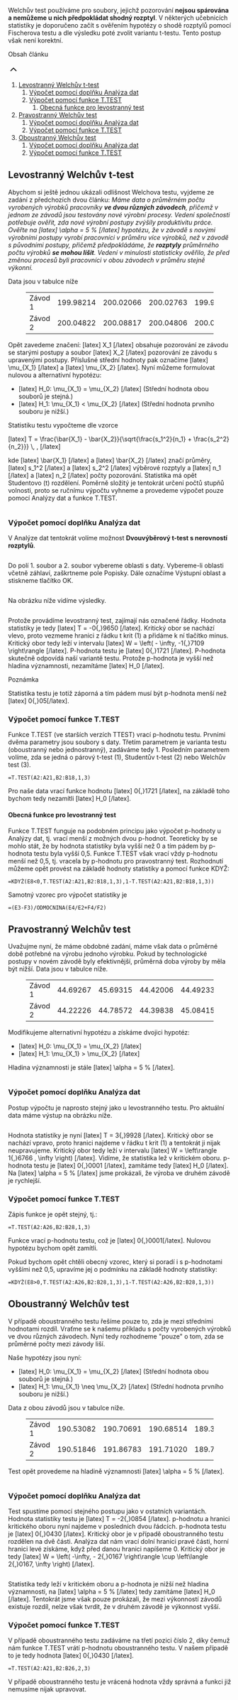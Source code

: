 <!-- wp:advanced-gutenberg-blocks/intro -->
<div class="wp-block-advanced-gutenberg-blocks-intro"><p class="wp-block-advanced-gutenberg-blocks-intro__content">Welchův test používáme pro soubory, jejichž pozorování <strong>nejsou spárována a nemůžeme u nich předpokládat shodný rozptyl</strong>.  V některých učebnicích statistiky je doporučeno začít s ověřením hypotézy o shodě rozptylů pomocí Fischerova testu a dle výsledku poté zvolit variantu t-testu. Tento postup však není korektní.</p></div>
<!-- /wp:advanced-gutenberg-blocks/intro -->

<!-- wp:advanced-gutenberg-blocks/summary -->
<div class="wp-block-advanced-gutenberg-blocks-summary"><p class="wp-block-advanced-gutenberg-blocks-summary__title">Obsah článku</p><div class="wp-block-advanced-gutenberg-blocks-summary__fold"><svg xmlns="http://www.w3.org/2000/svg" width="24" height="24" viewbox="0 0 24 24" fill="none" stroke="currentColor" stroke-width="2" stroke-linecap="round" stroke-linejoin="round" class="feather feather-chevron-up"><polyline points="18 15 12 9 6 15"></polyline></svg></div><ol role="directory" class="wp-block-advanced-gutenberg-blocks-summary__list"><li><a href="#levostranný-welchův-t-test">Levostranný Welchův t-test</a><ol><li><a href="#výpočet-pomocí-doplňku-analýza-dat">Výpočet pomocí doplňku Analýza dat</a><ol></ol></li><li><a href="#výpočet-pomocí-funkce-ttest">Výpočet pomocí funkce T.TEST</a><ol><li><a href="#obecná-funkce-pro-levostranný-test">Obecná funkce pro levostranný test</a><ol></ol></li></ol></li></ol></li><li><a href="#pravostranný-welchův-test">Pravostranný Welchův test</a><ol><li><a href="#výpočet-pomocí-doplňku-analýza-dat">Výpočet pomocí doplňku Analýza dat</a><ol></ol></li><li><a href="#výpočet-pomocí-funkce-ttest">Výpočet pomocí funkce T.TEST</a><ol></ol></li></ol></li><li><a href="#oboustranný-welchův-test">Oboustranný Welchův test</a><ol><li><a href="#výpočet-pomocí-doplňku-analýza-dat">Výpočet pomocí doplňku Analýza dat</a><ol></ol></li><li><a href="#výpočet-pomocí-funkce-ttest">Výpočet pomocí funkce T.TEST</a><ol></ol></li></ol></li></ol></div>
<!-- /wp:advanced-gutenberg-blocks/summary -->

<!-- wp:heading -->
<h2 id="levostranný-welchův-t-test">Levostranný Welchův t-test</h2>
<!-- /wp:heading -->

<!-- wp:paragraph -->
<p>Abychom si ještě jednou ukázali odlišnost Welchova testu, vyjdeme ze zadání z předchozích dvou článku:&nbsp;<em>Máme data o průměrném počtu vyrobených výrobků pracovníky&nbsp;<strong>ve dvou různých závodech</strong>, přičemž v jednom ze závodů jsou testovány nové výrobní procesy. Vedení společnosti potřebuje ověřit, zda nové výrobní postupy zvýšily produktivitu práce. Ověřte na [latex] \alpha = 5 % [/latex]&nbsp;hypotézu, že v závodě s novými výrobními postupy vyrobí pracovníci v průměru více výrobků, než v závodě s původními postupy, přičemž předpokládáme, že&nbsp;<strong>rozptyly</strong>&nbsp;průměrného počtu výrobků&nbsp;<strong>se mohou lišit</strong>. Vedení v minulosti statisticky ověřilo, že před změnou procesů byli pracovníci v obou závodech v průměru stejně výkonní.</em></p>
<!-- /wp:paragraph -->

<!-- wp:paragraph -->
<p>Data jsou v tabulce níže</p>
<!-- /wp:paragraph -->

<!-- wp:table -->
<figure class="wp-block-table"><table class=""><tbody><tr><td>Závod 1</td><td>199.98214</td><td>200.02066</td><td>200.02763</td><td>199.95948</td><td>199.99668</td><td>200.01018</td><td>199.99315</td><td>199.97664</td><td>200.01485</td><td>199.96795</td><td>199.92523</td><td>200.02216</td><td>200.03065</td><td>200.01761</td><td>200.01264</td><td>200.08308</td><td>199.99550</td><td>200.00041</td><td>199.99517</td><td>200.02942</td></tr><tr><td>Závod 2</td><td>200.04822</td><td>200.08817</td><td>200.04806</td><td>200.01402</td><td>200.03498</td><td>199.92516</td><td>200.09787</td><td>200.10234</td><td>199.95363</td><td>200.01334</td><td>199.97706</td><td>200.01043</td><td>199.96209</td><td>199.91984</td><td>200.08773</td><td>200.04719</td><td>199.98357</td><td></td><td></td><td></td></tr></tbody></table></figure>
<!-- /wp:table -->

<!-- wp:paragraph -->
<p>Opět zavedeme značení:&nbsp;[latex] X_1 [/latex]&nbsp;obsahuje pozorování ze závodu se starými postupy a soubor [latex] X_2 [/latex]&nbsp;pozorování ze závodu s upravenými postupy. Příslušné střední hodnoty pak označíme [latex] \mu_{X_1} [/latex]&nbsp;a [latex] \mu_{X_2} [/latex]. Nyní můžeme formulovat nulovou a alternativní hypotézu:</p>
<!-- /wp:paragraph -->

<!-- wp:list -->
<ul><li>[latex] H_0: \mu_{X_1} = \mu_{X_2} [/latex] (Střední hodnota obou souborů je stejná.)</li><li> [latex] H_1: \mu_{X_1} &lt; \mu_{X_2}  [/latex] (Střední hodnota prvního souboru je nižší.)</li></ul>
<!-- /wp:list -->

<!-- wp:paragraph -->
<p>Statistiku testu vypočteme dle vzorce</p>
<!-- /wp:paragraph -->

<!-- wp:paragraph {"align":"center"} -->
<p class="has-text-align-center">[latex] T = \frac{\bar{X_1} - \bar{X_2}}{\sqrt{\frac{s_1^2}{n_1} +  \frac{s_2^2}{n_2}}} \, ,  [/latex]</p>
<!-- /wp:paragraph -->

<!-- wp:paragraph -->
<p>kde [latex] \bar{X_1} [/latex] a [latex] \bar{X_2} [/latex] značí průměry,  [latex] s_1^2 [/latex] a [latex] s_2^2 [/latex] výběrové rozptyly a [latex] n_1 [/latex] a [latex] n_2 [/latex] počty pozorování. Statistika má opět Studentovo (t) rozdělení. Poměrně složitý je tentokrát určení počtů stupňů volnosti, proto se ručnímu výpočtu vyhneme a provedeme výpočet pouze pomocí Analýzy dat a funkce T.TEST.</p>
<!-- /wp:paragraph -->

<!-- wp:image {"align":"center","id":5080,"sizeSlug":"large"} -->
<div class="wp-block-image"><figure class="aligncenter size-large"><img src="https://statistikajednoduse.cz/wp-content/uploads/2019/12/Levostranný-Welchův-test-Excel-1-1024x398.png" alt="" class="wp-image-5080"/></figure></div>
<!-- /wp:image -->

<!-- wp:heading {"level":3} -->
<h3 id="výpočet-pomocí-doplňku-analýza-dat">Výpočet pomocí doplňku Analýza dat</h3>
<!-- /wp:heading -->

<!-- wp:paragraph -->
<p>V Analýze dat tentokrát volíme možnost <strong>Dvouvýběrový t-test s nerovností rozptylů</strong>.</p>
<!-- /wp:paragraph -->

<!-- wp:image {"align":"center","id":5069,"sizeSlug":"large"} -->
<div class="wp-block-image"><figure class="aligncenter size-large"><img src="https://statistikajednoduse.cz/wp-content/uploads/2019/12/Výběr-testu.png" alt="" class="wp-image-5069"/></figure></div>
<!-- /wp:image -->

<!-- wp:paragraph -->
<p>Do polí 1. soubor a 2. soubor vybereme oblasti s daty. Vybereme-li oblasti včetně záhlaví, zaškrtneme pole Popisky. Dále označíme Výstupní oblast a stiskneme tlačítko OK.</p>
<!-- /wp:paragraph -->

<!-- wp:image {"align":"center","id":5071,"sizeSlug":"large"} -->
<div class="wp-block-image"><figure class="aligncenter size-large"><img src="https://statistikajednoduse.cz/wp-content/uploads/2019/12/Levostranný-Welchův-test-AD-výsledky.png" alt="" class="wp-image-5071"/></figure></div>
<!-- /wp:image -->

<!-- wp:paragraph -->
<p>Na obrázku níže vidíme výsledky.</p>
<!-- /wp:paragraph -->

<!-- wp:image {"align":"center","id":5081,"sizeSlug":"large"} -->
<div class="wp-block-image"><figure class="aligncenter size-large"><img src="https://statistikajednoduse.cz/wp-content/uploads/2019/12/Levostranný-Welchův-test-AD-výsledky-2-1.png" alt="" class="wp-image-5081"/></figure></div>
<!-- /wp:image -->

<!-- wp:paragraph -->
<p> Protože provádíme levostranný test, zajímají nás označené řádky. Hodnota statistiky je tedy [latex] T = -0{,}9650 [/latex]. Kritický obor se nachází vlevo, proto vezmeme hranici z řádku t krit (1) a přidáme k ní tlačítko minus. Kritický obor tedy leží v intervalu [latex] W = \left( - \infty,   -1{,}7109 \right\rangle [/latex]. P-hodnota testu je [latex] 0{,}1721 [/latex]. P-hodnota skutečně odpovídá naší variantě testu. Protože p-hodnota je vyšší než hladina významnosti, nezamítáme [latex] H_0 [/latex].</p>
<!-- /wp:paragraph -->

<!-- wp:advanced-gutenberg-blocks/notice -->
<div class="wp-block-advanced-gutenberg-blocks-notice is-variation-info" data-type="info"><p class="wp-block-advanced-gutenberg-blocks-notice__title">Poznámka</p><p class="wp-block-advanced-gutenberg-blocks-notice__content"> Statistika testu je totiž záporná a tím pádem musí být p-hodnota menší než  [latex] 0{,}05[/latex].  </p></div>
<!-- /wp:advanced-gutenberg-blocks/notice -->

<!-- wp:heading {"level":3} -->
<h3 id="výpočet-pomocí-funkce-ttest">Výpočet pomocí funkce T.TEST</h3>
<!-- /wp:heading -->

<!-- wp:paragraph -->
<p>Funkce T.TEST (ve starších verzích TTEST) vrací p-hodnotu testu. Prvními dvěma parametry jsou soubory s daty. Třetím parametrem je varianta testu (oboustranný nebo jednostranný), zadáváme tedy 1. Posledním parametrem volíme, zda se jedná o párový t-test (1), Studentův t-test (2) nebo Welchův test (3).</p>
<!-- /wp:paragraph -->

<!-- wp:code -->
<pre class="wp-block-code"><code>=T.TEST(A2:A21,B2:B18,1,3)</code></pre>
<!-- /wp:code -->

<!-- wp:paragraph -->
<p>Pro naše data vrací funkce hodnotu [latex] 0{,}1721 [/latex], na základě toho bychom tedy nezamítli  [latex] H_0 [/latex].</p>
<!-- /wp:paragraph -->

<!-- wp:heading {"level":4} -->
<h4 id="obecná-funkce-pro-levostranný-test">Obecná funkce pro levostranný test</h4>
<!-- /wp:heading -->

<!-- wp:paragraph -->
<p>Funkce T.TEST funguje na podobném principu jako výpočet p-hodnoty u Analýzy dat, tj. vrací menší z možných dvou p-hodnot. Teoreticky by se mohlo stát, že by hodnota statistiky byla vyšší než 0 a tím pádem by p-hodnota testu byla vyšší 0,5. Funkce T.TEST však vrací vždy p-hodnotu menší než 0,5, tj. vracela by p-hodnotu pro pravostranný test. Rozhodnutí můžeme opět provést na základě hodnoty statistiky a pomocí funkce KDYŽ:</p>
<!-- /wp:paragraph -->

<!-- wp:code -->
<pre class="wp-block-code"><code>=KDYŽ(E8&lt;0,T.TEST(A2:A21,B2:B18,1,3),1-T.TEST(A2:A21,B2:B18,1,3))</code></pre>
<!-- /wp:code -->

<!-- wp:paragraph -->
<p>Samotný vzorec pro výpočet statistiky je </p>
<!-- /wp:paragraph -->

<!-- wp:code -->
<pre class="wp-block-code"><code>=(E3-F3)/ODMOCNINA(E4/E2+F4/F2)</code></pre>
<!-- /wp:code -->

<!-- wp:heading -->
<h2 id="pravostranný-welchův-test">Pravostranný Welchův test</h2>
<!-- /wp:heading -->

<!-- wp:paragraph -->
<p>Uvažujme nyní, že máme obdobné zadání, máme však data o průměrné době potřebné na výrobu jednoho výrobku. Pokud by technologické postupy v novém závodě byly efektivnější, průměrná doba výroby by měla být nižší. Data jsou v tabulce níže.</p>
<!-- /wp:paragraph -->

<!-- wp:table -->
<figure class="wp-block-table"><table class=""><tbody><tr><td>Závod 1</td><td>44.69267</td><td>45.69315</td><td>44.42006</td><td>44.49233</td><td>44.76451</td><td>45.71278</td><td>45.26229</td><td>44.96354</td><td>45.32207</td><td>43.99095</td><td>45.64706</td><td>45.13311</td><td>44.88322</td><td>45.76855</td><td>43.95434</td><td>45.43278</td><td>45.29947</td><td>44.9996</td><td>45.76979</td><td>45.38547</td><td>45.88574</td><td>44.68477</td><td>44.88063</td><td>45.06176</td><td>45.37277</td><td></td><td></td></tr><tr><td>Závod 2</td><td>44.22226</td><td>44.78572</td><td>44.39838</td><td>45.08415</td><td>44.80706</td><td>44.03529</td><td>44.19068</td><td>45.15528</td><td>43.99419</td><td>44.79819</td><td>43.9513</td><td>44.92697</td><td>44.97488</td><td>45.43995</td><td>44.49937</td><td>44.81813</td><td>45.614</td><td>44.51578</td><td>43.90898</td><td>44.15076</td><td>43.78361</td><td>44.33133</td><td>44.362</td><td>44.22765</td><td>44.01149</td><td>45.01004</td><td>44.2919</td></tr></tbody></table></figure>
<!-- /wp:table -->

<!-- wp:paragraph -->
<p>Modifikujeme alternativní hypotézu a získáme dvojici hypotéz:</p>
<!-- /wp:paragraph -->

<!-- wp:list -->
<ul><li>[latex] H_0: \mu_{X_1} = \mu_{X_2} [/latex]</li><li> [latex] H_1: \mu_{X_1} &gt; \mu_{X_2} [/latex]</li></ul>
<!-- /wp:list -->

<!-- wp:paragraph -->
<p>Hladina významnosti je stále [latex] \alpha = 5 % [/latex].</p>
<!-- /wp:paragraph -->

<!-- wp:image {"align":"center","id":5087,"sizeSlug":"large"} -->
<div class="wp-block-image"><figure class="aligncenter size-large"><img src="https://statistikajednoduse.cz/wp-content/uploads/2019/12/Pravostranný-Welchův-test-Excel-1024x488.png" alt="" class="wp-image-5087"/></figure></div>
<!-- /wp:image -->

<!-- wp:heading {"level":3} -->
<h3 id="výpočet-pomocí-doplňku-analýza-dat">Výpočet pomocí doplňku Analýza dat</h3>
<!-- /wp:heading -->

<!-- wp:paragraph -->
<p>Postup výpočtu je naprosto stejný jako u levostranného testu. Pro aktuální data máme výstup na obrázku níže.</p>
<!-- /wp:paragraph -->

<!-- wp:image {"align":"center","id":5086,"sizeSlug":"large"} -->
<div class="wp-block-image"><figure class="aligncenter size-large"><img src="https://statistikajednoduse.cz/wp-content/uploads/2019/12/Pravostranný-Welchův-test-AD-výsledky-2.png" alt="" class="wp-image-5086"/></figure></div>
<!-- /wp:image -->

<!-- wp:paragraph -->
<p>Hodnota statistiky je nyní [latex] T = 3{,}9928 [/latex]. Kritický obor se nachází vpravo, proto hranici najdeme v řádku t krit (1) a tentokrát ji nijak neupravujeme. Kritický obor tedy leží v intervalu [latex] W = \left\rangle 1{,}6766 , \infty \right) [/latex]. Vidíme, že statistika lež v kritickém oboru. p-hodnota testu je [latex] 0{,}0001 [/latex], zamítáme tedy [latex] H_0 [/latex]. Na [latex] \alpha = 5 % [/latex] jsme prokázali, že výroba ve druhém závodě je rychlejší.</p>
<!-- /wp:paragraph -->

<!-- wp:heading {"level":3} -->
<h3 id="výpočet-pomocí-funkce-ttest">Výpočet pomocí funkce T.TEST</h3>
<!-- /wp:heading -->

<!-- wp:paragraph -->
<p>Zápis funkce je opět stejný, tj.:</p>
<!-- /wp:paragraph -->

<!-- wp:code -->
<pre class="wp-block-code"><code>=T.TEST(A2:A26,B2:B28,1,3)</code></pre>
<!-- /wp:code -->

<!-- wp:paragraph -->
<p>Funkce vrací p-hodnotu testu, což je [latex] 0{,}0001[/latex]. Nulovou hypotézu bychom opět zamítli.</p>
<!-- /wp:paragraph -->

<!-- wp:paragraph -->
<p>Pokud bychom opět chtěli obecný vzorec, který si poradí i s p-hodnotami vyššími než 0,5, upravíme jej o podmínku na základě hodnoty statistiky:</p>
<!-- /wp:paragraph -->

<!-- wp:code -->
<pre class="wp-block-code"><code>=KDYŽ(E8>0,T.TEST(A2:A26,B2:B28,1,3),1-T.TEST(A2:A26,B2:B28,1,3))</code></pre>
<!-- /wp:code -->

<!-- wp:heading -->
<h2 id="oboustranný-welchův-test">Oboustranný Welchův test</h2>
<!-- /wp:heading -->

<!-- wp:paragraph -->
<p>V případě oboustranného testu řešíme pouze to, zda je mezi středními hodnotami rozdíl. Vraťme se k našemu příkladu s počty vyrobených výrobků ve dvou různých závodech. Nyní tedy rozhodneme "pouze" o tom, zda se průměrné počty mezi závody liší.</p>
<!-- /wp:paragraph -->

<!-- wp:paragraph -->
<p>Naše hypotézy jsou nyní:</p>
<!-- /wp:paragraph -->

<!-- wp:list -->
<ul><li>[latex] H_0: \mu_{X_1} = \mu_{X_2} [/latex] (Střední hodnota obou souborů je stejná.)</li><li> [latex] H_1: \mu_{X_1} \neq \mu_{X_2}  [/latex] (Střední hodnota prvního souboru je nižší.)</li></ul>
<!-- /wp:list -->

<!-- wp:paragraph -->
<p>Data z obou závodů jsou v tabulce níže.</p>
<!-- /wp:paragraph -->

<!-- wp:table -->
<figure class="wp-block-table"><table class=""><tbody><tr><td>Závod 1</td><td>190.53082</td><td>190.70691</td><td>190.68514</td><td>189.32068</td><td>189.93107</td><td>189.65363</td><td>189.62920</td><td>190.15749</td><td>189.88063</td><td>190.15778</td><td>189.86708</td><td>190.81115</td><td>190.35090</td><td>189.60921</td><td>190.38187</td><td>190.85053</td><td>189.79748</td><td>189.90501</td><td>########</td><td>########</td><td></td><td></td><td></td><td></td><td></td></tr><tr><td>Závod 2</td><td>190.51846</td><td>191.86783</td><td>191.71020</td><td>189.71007</td><td>189.79866</td><td>190.82983</td><td>191.09171</td><td>190.59191</td><td>190.10827</td><td>190.59553</td><td>190.91844</td><td>190.10630</td><td>190.16401</td><td>190.00247</td><td>190.19419</td><td>190.20659</td><td>190.03263</td><td>190.37341</td><td>########</td><td>########</td><td>########</td><td>########</td><td>########</td><td>########</td><td>########</td></tr></tbody></table></figure>
<!-- /wp:table -->

<!-- wp:paragraph -->
<p>Test opět provedeme na hladině významnosti [latex] \alpha = 5 % [/latex].</p>
<!-- /wp:paragraph -->

<!-- wp:image {"align":"center","id":5092,"sizeSlug":"large"} -->
<div class="wp-block-image"><figure class="aligncenter size-large"><img src="https://statistikajednoduse.cz/wp-content/uploads/2019/12/Oboustranný-Welchův-test-Excel-1024x469.png" alt="" class="wp-image-5092"/></figure></div>
<!-- /wp:image -->

<!-- wp:heading {"level":3} -->
<h3 id="výpočet-pomocí-doplňku-analýza-dat">Výpočet pomocí doplňku Analýza dat</h3>
<!-- /wp:heading -->

<!-- wp:paragraph -->
<p>Test spustíme pomocí stejného postupu jako v ostatních variantách. Hodnota statistiky testu je [latex] T = -2{,}0854 [/latex]. p-hodnotu a hranici kritického oboru nyní najdeme v posledních dvou řádcích. p-hodnota testu je [latex] 0{,}0430 [/latex]. Kritický obor je v případě oboustranného testu rozdělen na dvě části. Analýza dat nám vrací dolní hranici pravé části, horní hranici levé získáme, když před danou hranici napíšeme 0. Kritický obor je tedy [latex] W = \left( -\infty, - 2{,}0167 \right\rangle \cup \left\langle  2{,}0167, \infty \right) [/latex].</p>
<!-- /wp:paragraph -->

<!-- wp:image {"align":"center","id":5093,"sizeSlug":"large"} -->
<div class="wp-block-image"><figure class="aligncenter size-large"><img src="https://statistikajednoduse.cz/wp-content/uploads/2019/12/Oboustranný-Welchův-test-AD-výsledky.png" alt="" class="wp-image-5093"/></figure></div>
<!-- /wp:image -->

<!-- wp:paragraph -->
<p>Statistika tedy leží v kritickém oboru a p-hodnota je nižší než hladina významnosti, na [latex] \alpha = 5 % [/latex] tedy zamítáme [latex] H_0 [/latex]. Tentokrát jsme však pouze prokázali, že mezi výkonností závodů existuje rozdíl, nelze však tvrdit, že v druhém závodě je výkonnost vyšší.</p>
<!-- /wp:paragraph -->

<!-- wp:heading {"level":3} -->
<h3 id="výpočet-pomocí-funkce-ttest">Výpočet pomocí funkce T.TEST</h3>
<!-- /wp:heading -->

<!-- wp:paragraph -->
<p>V případě oboustranného testu zadáváme na třetí pozici číslo 2, díky čemuž nám funkce T.TEST vrátí p-hodnotu oboustranného testu. V našem případě to je tedy hodnota [latex] 0{,}0430 [/latex].</p>
<!-- /wp:paragraph -->

<!-- wp:code -->
<pre class="wp-block-code"><code>=T.TEST(A2:A21,B2:B26,2,3)</code></pre>
<!-- /wp:code -->

<!-- wp:paragraph -->
<p>V případě oboustranného testu je vrácená hodnota vždy správná a funkci již nemusíme nijak upravovat.</p>
<!-- /wp:paragraph -->